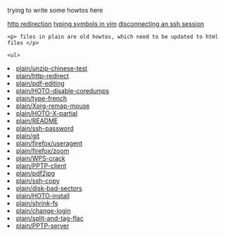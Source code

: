---
---

trying to write some howtos here

[http redirection](http/redirect.html)
[typing symbols in vim](vim.html)
[disconnecting an ssh session](ssh-discon.html)

    <p> files in plain are old howtos, which need to be updated to html files </p>

    <ul>
<li> <a href="plain/unzip-chinese-test.html">plain/unzip-chinese-test</a> </li>
<li> <a href="plain/http-redirect.html">plain/http-redirect</a> </li>
<li> <a href="plain/pdf-editing.html">plain/pdf-editing</a> </li>
<li> <a href="plain/HOTO-disable-coredumps.html">plain/HOTO-disable-coredumps</a> </li>
<li> <a href="plain/type-french.html">plain/type-french</a> </li>
<li> <a href="plain/Xorg-remap-mouse.html">plain/Xorg-remap-mouse</a> </li>
<li> <a href="plain/HOTO-X-partial.html">plain/HOTO-X-partial</a> </li>
<li> <a href="plain/README.html">plain/README</a> </li>
<li> <a href="plain/ssh-password.html">plain/ssh-password</a> </li>
<li> <a href="plain/git.html">plain/git</a> </li>
<li> <a href="plain/firefox/useragent.html">plain/firefox/useragent</a> </li>
<li> <a href="plain/firefox/zoom.html">plain/firefox/zoom</a> </li>
<li> <a href="plain/WPS-crack.html">plain/WPS-crack</a> </li>
<li> <a href="plain/PPTP-client.html">plain/PPTP-client</a> </li>
<li> <a href="plain/pdf2jpg.html">plain/pdf2jpg</a> </li>
<li> <a href="plain/ssh-copy.html">plain/ssh-copy</a> </li>
<li> <a href="plain/disk-bad-sectors.html">plain/disk-bad-sectors</a> </li>
<li> <a href="plain/HOTO-install.html">plain/HOTO-install</a> </li>
<li> <a href="plain/shrink-fs.html">plain/shrink-fs</a> </li>
<li> <a href="plain/change-login.html">plain/change-login</a> </li>
<li> <a href="plain/split-and-tag-flac.html">plain/split-and-tag-flac</a> </li>
<li> <a href="plain/PPTP-server.html">plain/PPTP-server</a> </li>
    </ul>
